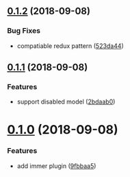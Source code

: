 <a name="0.1.2"></a>
## [0.1.2](https://github.com/TalkingData/rxloop-immer/compare/v0.1.1...v0.1.2) (2018-09-08)


### Bug Fixes

* compatiable redux pattern ([523da44](https://github.com/TalkingData/rxloop-immer/commit/523da44))



<a name="0.1.1"></a>
## [0.1.1](https://github.com/TalkingData/rxloop-immer/compare/v0.1.0...v0.1.1) (2018-09-08)


### Features

* support disabled model ([2bdaab0](https://github.com/TalkingData/rxloop-immer/commit/2bdaab0))



<a name="0.1.0"></a>
# [0.1.0](https://github.com/TalkingData/rxloop-immer/compare/9fbbaa5...v0.1.0) (2018-09-08)


### Features

* add immer plugin ([9fbbaa5](https://github.com/TalkingData/rxloop-immer/commit/9fbbaa5))



